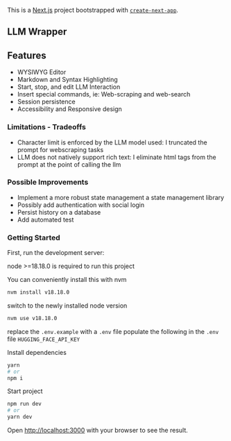 This is a [Next.js](https://nextjs.org/) project bootstrapped with [`create-next-app`](https://github.com/zeit/next.js/tree/canary/packages/create-next-app).

## LLM Wrapper

## Features

- WYSIWYG Editor
- Markdown and Syntax Highlighting
- Start, stop, and edit LLM Interaction
- Insert special commands, ie: Web-scraping and web-search
- Session persistence
- Accessibility and Responsive design

### Limitations - Tradeoffs

- Character limit is enforced by the LLM model used: I truncated the prompt for webscraping tasks
- LLM does not natively support rich text: I eliminate html tags from the prompt at the point of calling the llm

### Possible Improvements
- Implement a more robust state management a state management library
- Possibly add authentication with social login
- Persist history on a database
- Add automated test

### Getting Started

First, run the development server:

node >=18.18.0 is required to run this project

You can conveniently install this with nvm

```bash
nvm install v18.18.0
```

switch to the newly installed node version

```bash
nvm use v18.18.0
```

replace the `.env.example` with a `.env` file
populate the following in the `.env` file
`HUGGING_FACE_API_KEY`

Install dependencies

```bash
yarn
# or
npm i
```

Start project

```bash
npm run dev
# or
yarn dev
```

Open [http://localhost:3000](http://localhost:3000) with your browser to see the result.

<!-- Live [URL](https://github.com/victory-a/unic_assessment/) -->
